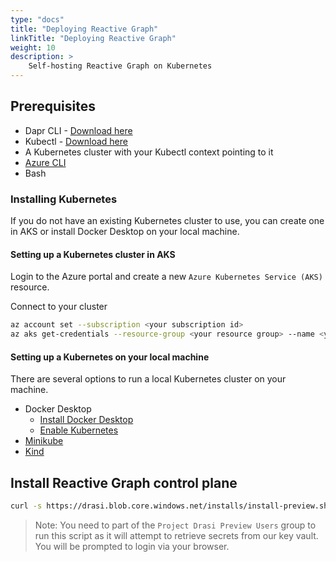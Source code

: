 ```yaml
---
type: "docs"
title: "Deploying Reactive Graph"
linkTitle: "Deploying Reactive Graph"
weight: 10
description: >
    Self-hosting Reactive Graph on Kubernetes
---
```


## Prerequisites

- Dapr CLI - [Download here](https://docs.dapr.io/getting-started/install-dapr-cli/)
- Kubectl - [Download here](https://kubernetes.io/docs/tasks/tools/)
- A Kubernetes cluster with your Kubectl context pointing to it
- [Azure CLI](https://learn.microsoft.com/en-us/cli/azure/install-azure-cli)
- Bash

### Installing Kubernetes

If you do not have an existing Kubernetes cluster to use, you can create one in AKS or install Docker Desktop on your local machine.

#### Setting up a Kubernetes cluster in AKS

Login to the Azure portal and create a new `Azure Kubernetes Service (AKS)` resource.

Connect to your cluster

```bash
az account set --subscription <your subscription id>
az aks get-credentials --resource-group <your resource group> --name <your cluster name>
```

#### Setting up a Kubernetes on your local machine

There are several options to run a local Kubernetes cluster on your machine.

- Docker Desktop
  - [Install Docker Desktop](https://www.docker.com/products/docker-desktop/)
  - [Enable Kubernetes](https://docs.docker.com/desktop/kubernetes/)
- [Minikube](https://minikube.sigs.k8s.io/docs/)
- [Kind](https://kind.sigs.k8s.io/)

## Install Reactive Graph control plane

```bash
curl -s https://drasi.blob.core.windows.net/installs/install-preview.sh | bash
```

> Note: You need to part of the `Project Drasi Preview Users` group to run this script as it will attempt to retrieve secrets from our key vault.  You will be prompted to login via your browser.
